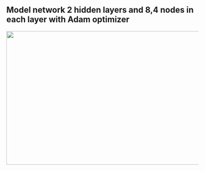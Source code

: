 ## Model network 2 hidden layers and 8,4 nodes in each layer with Adam optimizer

<img src="https://user-images.githubusercontent.com/87940609/165650256-479f7125-5b8e-439c-822e-3e8513a92851.png" width="600" height="350">
